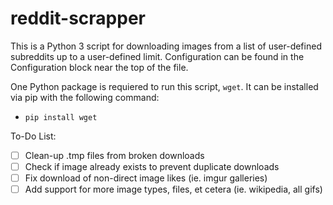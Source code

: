 # reddit-scrapper

This is a Python 3 script for downloading images from a list of user-defined subreddits up to a user-defined limit. Configuration can be found in the Configuration block near the top of the file.

One Python package is requiered to run this script, `wget`. It can be installed via pip with the following command:

* `pip install wget`

To-Do List:

* [ ] Clean-up .tmp files from broken downloads
* [ ] Check if image already exists to prevent duplicate downloads
* [ ] Fix download of non-direct image likes (ie. imgur galleries)
* [ ] Add support for more image types, files, et cetera (ie. wikipedia, all gifs)
